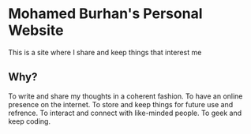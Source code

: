 # Mohamed Burhan's Personal Website

This is a site where I share and keep things that interest me

## Why?

To write and share my thoughts in a coherent fashion.
To have an online presence on the internet.
To store and keep things for future use and refrence.
To interact and connect with like-minded people.
To geek and keep coding.
